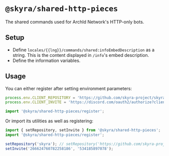 # `@skyra/shared-http-pieces`

The shared commands used for ArchId Network's HTTP-only bots.

## Setup

- Define `locales/{{lng}}/commands/shared:infoEmbedDescription` as a string. This is the content displayed in `/info`'s embed description.
- Define the information variables.

## Usage

You can either register after setting environment parameters:

```typescript
process.env.CLIENT_REPOSITORY = 'https://github.com/skyra-project/skyra';
process.env.CLIENT_INVITE = 'https://discord.com/oauth2/authorize?client_id=266624760782258186&permissions=534185897078&scope=bot%20applications.commands';

import '@skyra/shared-http-pieces/register';
```

Or import its utilities as well as registering:

```typescript
import { setRepository, setInvite } from '@skyra/shared-http-pieces';
import '@skyra/shared-http-pieces/register';

setRepository('skyra'); // setRepository('https://github.com/skyra-project/skyra');
setInvite('266624760782258186', '534185897078');
```
